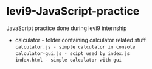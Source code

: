 # levi9-JavaScript-practice
JavaScript practice done during levi9 internship

- calculator - folder containing calculator related stuff\
    `calculator.js - simple calculator in console`\
    `calculator-gui.js - scipt used by index.js`\
    `index.html - simple calculator with gui`